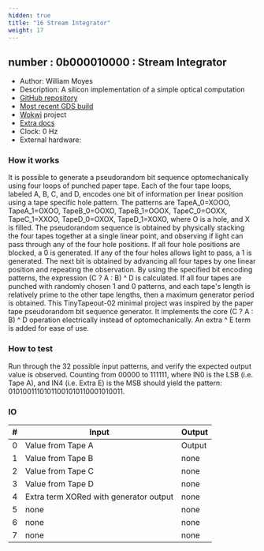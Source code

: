 ```yaml
---
hidden: true
title: "16 Stream Integrator"
weight: 17
---
```


## number : 0b000010000 : Stream Integrator

* Author: William Moyes
* Description: A silicon implementation of a simple optical computation
* [GitHub repository](https://github.com/moyesw/tt02-moyesw-StreamIntegrator)
* [Most recent GDS build](https://github.com/moyesw/tt02-moyesw-StreamIntegrator/actions/runs/3357095237)
* [Wokwi](https://wokwi.com/projects/346553315158393428) project
* [Extra docs]()
* Clock: 0 Hz
* External hardware: 



### How it works

It is possible to generate a pseudorandom bit sequence optomechanically using four loops of punched paper tape. Each of the four tape loops, labeled A, B, C, and D, encodes one bit of information per linear position using a tape specific hole pattern. The patterns are TapeA_0=XOOO, TapeA_1=OXOO, TapeB_0=OOXO, TapeB_1=OOOX, TapeC_0=OOXX, TapeC_1=XXOO, TapeD_0=OXOX, TapeD_1=XOXO, where O is a hole, and X is filled. The pseudorandom sequence is obtained by physically stacking the four tapes together at a single linear point, and observing if light can pass through any of the four hole positions. If all four hole positions are blocked, a 0 is generated. If any of the four holes allows light to pass, a 1 is generated. The next bit is obtained by advancing all four tapes by one linear position and repeating the observation. By using the specified bit encoding patterns, the expression (C ? A : B) ^ D is calculated. If all four tapes are punched with randomly chosen 1 and 0 patterns, and each tape's length is relatively prime to the other tape lengths, then a maximum generator period is obtained. This TinyTapeout-02 minimal project was inspired by the paper tape pseudorandom bit sequence generator. It implements the core (C ? A : B) ^ D operation electrically instead of optomechanically. An extra ^ E term is added for ease of use.

### How to test

Run through the 32 possible input patterns, and verify the expected output value is observed. Counting from 00000 to 111111, where IN0 is the LSB (i.e. Tape A), and IN4 (i.e. Extra E) is the MSB should yield the pattern: 01010011101011001010110001010011.

### IO

| # | Input        | Output       |
|---|--------------|--------------|
| 0 | Value from Tape A  | Output |
| 1 | Value from Tape B  | none |
| 2 | Value from Tape C  | none |
| 3 | Value from Tape D  | none |
| 4 | Extra term XORed with generator output  | none |
| 5 | none  | none |
| 6 | none  | none |
| 7 | none  | none |
